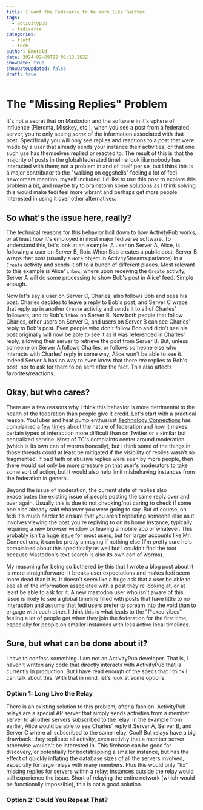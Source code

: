 ```yaml
---
title: I want the Fediverse to be more like Twitter
tags:
  - activitypub
  - fediverse
categories:
  - fluff
  - tech
author: Emerald
date: 2024-02-09T22:06:13.262Z
showDate: true
showDateUpdated: false
draft: true
---
```


# The "Missing Replies" Problem

It's not a secret that on Mastodon and the software in it's sphere of influence (Pleroma, Misskey, etc.), when you see a post from a federated server, you're only seeing *some* of the information associated with that post. Specifically you will only see replies and reactions to a post that were made by a user that already sends your instance their activities, or that one such use has themselves replied or reacted to. The result of this is that the majority of posts in the global/federated timeline look like nobody has interacted with them; not a problem in and of itself per se, but I think this is a major contributor to the "walking on eggshells" feeling a lot of fedi newcomers mention, myself included. I'd like to use this post to explore this problem a bit, and maybe try to brainstorm some solutions as I think solving this would make fedi feel more vibrant and perhaps get more people interested in using it over other alternatives.

## So what's the issue here, really?

The technical reasons for this behavior boil down to how ActivityPub works, or at least how it's employed in most major fediverse software. To understand this, let's look at an example. A user on Server A, Alice, is following a user on Server B, Bob. When Bob creates a public post, Server B wraps that post (usually a `Note` object in ActivityStreams parlance) in a `Create` activity and sends it off to a bunch of different places. Most relevant to this example is Alice' `inbox`,  where upon receiving the `Create` activity, Server A will do some processing to show Bob's post in Alice' feed. Simple enough.

Now let's say a user on Server C, Charles, also follows Bob and sees his post. Charles decides to leave a reply to Bob's post, and Server C wraps that reply up in another `Create` activity and sends it to all of Charles' followers, and to Bob's `inbox` on Server B. Now both people that follow Charles, other users on Server C, and users on Server B can see Charles' reply to Bob's post. Even people who don't follow Bob and didn't see his post originally will now be able to see it as it was referenced in Charles' reply, allowing their server to retrieve the post from Server B. But, unless someone on Server A follows Charles, or follows someone else who interacts with Charles' reply in some way, Alice won't be able to see it. Indeed Server A has no way to even know that there *are* replies to Bob's post, nor to ask for them to be sent after the fact. This also affects favorites/reactions.

## Okay, but who cares?

There are a few reasons why I think this behavior is more detrimental to the health of the federation than people give it credit. Let's start with a practical reason. YouTuber and heat pump enthusiast [Technology Connections](https://www.youtube.com/@TechnologyConnections) has complained [a](https://mas.to/@TechConnectify/111324366704315475) [few](https://mas.to/@TechConnectify/111513880618627615) [times](https://mas.to/@TechConnectify/111545406365140129) about the nature of federation and how it makes certain types of interaction more difficult than on Twitter or a similar but centralized service. Most of TC's complaints center around moderation (which is its own can of worms honestly), but I think some of the things in those threads could at least be mitigated if the visibility of replies wasn't so fragmented. If bad faith or abusive replies were seen by more people, then there would not only be more pressure on that user's moderators to take some sort of action, but it would also help limit misbehaving instances from the federation in general. 

Beyond the issue of moderation, the current state of replies also exacerbates the existing issue of people posting the same reply over and over again. Usually this is due to not checking/not caring to check if some one else already said whatever you were going to say. But of course, on fedi it's much harder to ensure that you aren't repeating someone else as it involves viewing the post you're replying to on its home instance, typically requiring a new browser window or leaving a mobile app or whatever. This probably isn't a huge issue for most users, but for larger accounts like Mr. Connections, it can be pretty annoying if nothing else (I'm pretty sure he's complained about this specifically as well but I couldn't find the toot because Mastodon's text search is also its own can of worms).

My reasoning for being so bothered by this that I wrote a blog post about it is more straightforward: it breaks user expectations and makes fedi seem more dead than it is. It doesn't seem like a huge ask that a user be able to see all of the information associated with a post they're looking at, or at least be able to ask for it. A new mastodon user who isn't aware of this issue is likely to see a global timeline filled with posts that have little to no interaction and assume that fedi users prefer to scream into the void than to engage with each other. I think this is what leads to the "f\*cked vibes" feeling a lot of people get when they join the federation for the first time, especially for people on smaller instances with less active local timelines.

## Sure, but what can be done about it?

I have to confess something. I am not an ActivityPub developer. That is, I haven't written any code that directly interacts with ActivityPub that is currently in production. But I have read enough of the specs that I think I can talk about this. With that in mind, let's look at some options.

### Option 1: Long Live the Relay

There is an existing solution to this problem, after a fashion. ActivityPub relays are a special AP server that simply sends activities from a member server to all other servers subscribed to the relay. In the example from earlier, Alice would be able to see Charles' reply if Server A, Server B, and Server C where all subscribed to the same relay. Cool! But relays have a big drawback: they replicate all activity, even activity that a member server otherwise wouldn't be interested in. This firehose can be good for discovery, or potentially for bootstrapping a smaller instance, but has the effect of quickly inflating the database sizes of all the servers involved, especially for large relays with many members. Plus this would only "fix" missing replies for servers within a relay; instances outside the relay would still experience the issue. Short of relaying the entire network (which would be functionally impossible), this is not a good solution.

### Option 2: Could You Repeat That?
